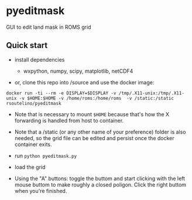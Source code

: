 pyeditmask
==========

GUI to edit land mask in ROMS grid

Quick start
----------
- install dependencies
  - wxpython, numpy, scipy, matplotlib, netCDF4

- or, clone this repo into /source and use the docker image:
```
docker run -ti --rm -e DISPLAY=$DISPLAY -v /tmp/.X11-unix:/tmp/.X11-unix -v $HOME:$HOME -v /home/roms:/home/roms  -v /static:/static rsoutelino/pyeditmask
```

- Note that is necessary to mount `$HOME` because that's how the X forwarding is handled from host to container. 

- Note that a /static (or any other name of your preference) folder is also needed, so the grid file can be edited and persist once the docker container exits. 

- run `python pyeditmask.py`
- load the grid
- Using the "A" buttons: toggle the buttom and start clicking with the left mouse buttom to make roughly a closed poligon. Click the right buttom when you're finished.   
